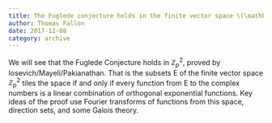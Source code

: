 ```yaml
---
title: The Fuglede conjecture holds in the finite vector space \(\mathbb{Z}_p^2\)
author: Thomas Fallon
date: 2017-12-08
category: archive
---
```


We will see that the Fuglede Conjecture holds in $\mathbb{Z}_p^2$, proved by Iosevich/Mayeli/Pakianathan. That is the subsets E of the finite vector space $\mathbb{Z}_p^2$ tiles the space if and only if every function from E to the complex numbers is a linear combination of orthogonal exponential functions. Key ideas of the proof use Fourier transforms of functions from this space, direction sets, and some Galois theory.

